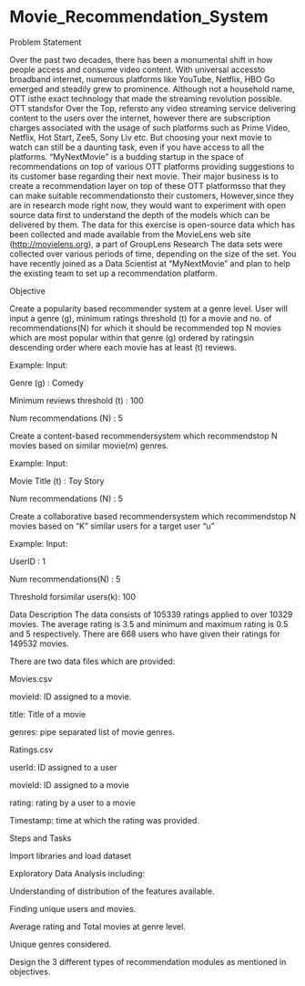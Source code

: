 # Movie_Recommendation_System

Problem Statement

Over the past two decades, there has been a monumental shift in how people
access and consume video content. With universal accessto broadband
internet, numerous platforms like YouTube, Netflix, HBO Go emerged and
steadily grew to prominence.
Although not a household name, OTT isthe exact technology that made the
streaming revolution possible.
OTT standsfor Over the Top, refersto any video streaming service delivering
content to the users over the internet, however there are subscription charges
associated with the usage of such platforms such as Prime Video, Netflix, Hot
Start, Zee5, Sony Liv etc.
But choosing your next movie to watch can still be a daunting task, even if you
have access to all the platforms.
“MyNextMovie” is a budding startup in the space of recommendations on top
of various OTT platforms providing suggestions to its customer base regarding
their next movie.
Their major business is to create a recommendation layer on top of these OTT
platformsso that they can make suitable recommendationsto their customers,
However,since they are in research mode right now, they would want to
experiment with open source data first to understand the depth of the models
which can be delivered by them.
The data for this exercise is open-source data which has been collected and
made available from the MovieLens web site (http://movielens.org), a part of
GroupLens
Research The data sets were collected over various periods of time, depending
on the size of the set.
You have recently joined as a Data Scientist at “MyNextMovie” and plan to
help the existing team to set up a recommendation platform.

Objective

Create a popularity based recommender system at a genre level. User will
input a genre (g), minimum ratings threshold (t) for a movie and no. of
recommendations(N) for which it should be recommended top N movies
which are most popular within that genre (g) ordered by ratingsin descending
order where each movie has at least (t) reviews.

Example:
Input:

Genre (g) : Comedy

Minimum reviews threshold (t) : 100

Num recommendations (N) : 5


Create a content-based recommendersystem which recommendstop N
movies based on similar movie(m) genres.

Example:
Input:

Movie Title (t) : Toy Story

Num recommendations (N) : 5


Create a collaborative based recommendersystem which recommendstop N
movies based on “K” similar users for a target user “u”

Example:
Input:

UserID : 1

Num recommendations(N) : 5

Threshold forsimilar users(k): 100

Data Description
The data consists of 105339 ratings applied to over 10329 movies. The average
rating is 3.5 and minimum and maximum rating is 0.5 and 5 respectively. There
are 668 users who have given their ratings for 149532 movies.

There are two data files which are provided:

Movies.csv

movieId: ID assigned to a movie.

title: Title of a movie

genres: pipe separated list of movie genres.

Ratings.csv

userId: ID assigned to a user

movieId: ID assigned to a movie

rating: rating by a user to a movie

Timestamp: time at which the rating was provided.

Steps and Tasks

Import libraries and load dataset

Exploratory Data Analysis including:

Understanding of distribution of the features available.

Finding unique users and movies.

Average rating and Total movies at genre level.

Unique genres considered.

Design the 3 different types of recommendation modules as mentioned in
objectives.
